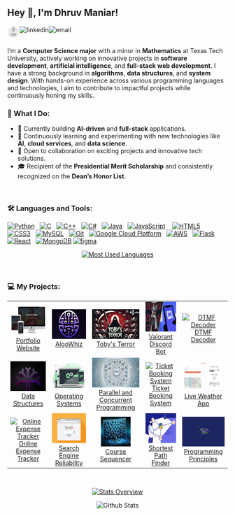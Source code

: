 ## Hey 👋, I'm Dhruv Maniar!

<a href='https://dhruvmaniar.me/'><img align='left' alt="website" src="https://github.com/Dhruvbam/Portfolio-Website/blob/main/images/favicon/white.svg" height='28px'/></a>
<a href='https://www.linkedin.com/in/dhruvmaniar/'><img align='left' alt="linkedin" src="https://raw.githubusercontent.com/rahul-jha98/rahul-jha98/561d474902b59c7429ec22bb73e225696c27b202/assets/linkedin.svg" height='28px'/></a>
<a href='mailto:dmaniar@ttu.edu'><img align='left' alt="email" src="https://img.icons8.com/color/48/000000/microsoft-outlook-2019.png" height='28px'/></a>

<br/>
<br/>

I’m a **Computer Science major** with a minor in **Mathematics** at Texas Tech University, actively working on innovative projects in **software development**, **artificial intelligence**, and **full-stack web development**. I have a strong background in **algorithms**, **data structures**, and **system design**. With hands-on experience across various programming languages and technologies, I aim to contribute to impactful projects while continuously honing my skills.
<br/>
### 🚀 What I Do:
- 🔭 Currently building **AI-driven** and **full-stack** applications.
- 🌱 Continuously learning and experimenting with new technologies like **AI**, **cloud services**, and **data science**.
- 💼 Open to collaboration on exciting projects and innovative tech solutions.
- 🎓 Recipient of the **Presidential Merit Scholarship** and consistently recognized on the **Dean’s Honor List**.

<br/>

### 🛠 Languages and Tools:
<p align="left">
<a href="https://www.python.org/" target="_blank" rel="noreferrer"><img src="https://raw.githubusercontent.com/danielcranney/readme-generator/main/public/icons/skills/python-colored.svg" width="42" height="42" alt="Python" /></a>
&nbsp;
<a href="https://www.w3.org/standards/" target="_blank" rel="noreferrer"><img src="https://raw.githubusercontent.com/danielcranney/readme-generator/main/public/icons/skills/c-colored.svg" width="42" height="42" alt="C" /></a>
&nbsp;
<a href="https://docs.microsoft.com/en-us/cpp/?view=msvc-170" target="_blank" rel="noreferrer"><img src="https://raw.githubusercontent.com/danielcranney/readme-generator/main/public/icons/skills/cplusplus-colored.svg" width="42" height="42" alt="C++" /></a>
&nbsp;
<a href="https://docs.microsoft.com/en-us/dotnet/csharp/" target="_blank" rel="noreferrer"><img src="https://raw.githubusercontent.com/danielcranney/readme-generator/main/public/icons/skills/csharp-colored.svg" width="42" height="42" alt="C#" /></a>
&nbsp;
<a href="https://www.oracle.com/java/" target="_blank" rel="noreferrer"><img src="https://raw.githubusercontent.com/danielcranney/readme-generator/main/public/icons/skills/java-colored.svg" width="42" height="42" alt="Java" /></a>
&nbsp;
<a href="https://developer.mozilla.org/en-US/docs/Web/JavaScript" target="_blank" rel="noreferrer"><img src="https://raw.githubusercontent.com/danielcranney/readme-generator/main/public/icons/skills/javascript-colored.svg" width="42" height="42" alt="JavaScript" /></a>
&nbsp;&nbsp;
<a href="https://developer.mozilla.org/en-US/docs/Glossary/HTML5" target="_blank" rel="noreferrer"><img src="https://raw.githubusercontent.com/danielcranney/readme-generator/main/public/icons/skills/html5-colored.svg" width="42" height="42" alt="HTML5" /></a>
&nbsp;
<a href="https://www.w3.org/TR/CSS/" target="_blank" rel="noreferrer"><img src="https://raw.githubusercontent.com/danielcranney/readme-generator/main/public/icons/skills/css3-colored.svg" width="42" height="42" alt="CSS3" /></a>
&nbsp;
<a href="https://www.mysql.com/" target="_blank" rel="noreferrer"><img src="https://raw.githubusercontent.com/danielcranney/readme-generator/main/public/icons/skills/mysql-colored.svg" width="42" height="42" alt="MySQL" /></a>
&nbsp;
<a href="https://git-scm.com/" target="_blank" rel="noreferrer"><img src="https://raw.githubusercontent.com/danielcranney/readme-generator/main/public/icons/skills/git-colored.svg" width="42" height="42" alt="Git" /></a>
&nbsp;
<a href="https://cloud.google.com/" target="_blank" rel="noreferrer"><img src="https://raw.githubusercontent.com/danielcranney/readme-generator/main/public/icons/skills/googlecloud-colored.svg" width="42" height="42" alt="Google Cloud Platform" /></a>
&nbsp;
<a href="https://aws.amazon.com/" target="_blank" rel="noreferrer"><img src="https://raw.githubusercontent.com/danielcranney/readme-generator/main/public/icons/skills/aws-colored.svg" width="42" height="42" alt="AWS" /></a>
&nbsp;
<a href="https://flask.palletsprojects.com/en/2.0.x/" target="_blank" rel="noreferrer"><img src="https://raw.githubusercontent.com/danielcranney/readme-generator/main/public/icons/skills/flask-colored.svg" width="42" height="42" alt="Flask" /></a>
&nbsp;
<a href="https://reactjs.org/" target="_blank" rel="noreferrer"><img src="https://raw.githubusercontent.com/danielcranney/readme-generator/main/public/icons/skills/react-colored.svg" width="42" height="42" alt="React" /></a>
&nbsp;
<a href="https://www.mongodb.com/" target="_blank" rel="noreferrer"><img src="https://raw.githubusercontent.com/danielcranney/readme-generator/main/public/icons/skills/mongodb-colored.svg" width="42" height="42" alt="MongoDB" /></a>
<a href="https://www.figma.com/" target="_blank"> <img src="https://raw.githubusercontent.com/rahul-jha98/github_readme_icons/main/language_and_tools/square/figma/figma.svg" alt="figma" height='42px'/></a>
<div align="center">  
</p>
<a href="https://github.com/anuraghazra/github-readme-stats">

![Most Used Languages](https://github-readme-stats.vercel.app/api/top-langs/?username=dhruvbam&layout=compact&langs_count=10&theme=dark&hide_border=true&bg_color=00000000&hide=jupyter%20notebook,asp.net)

</a>
</div>
<br/>

### 💻 My Projects:

<table>
  <tr>
    <td align="center"><a href="https://github.com/Dhruvbam/Portfolio-Website" target="_blank"> <img alt="Portfolio Website" src="https://github.com/Dhruvbam/Portfolio-Website/blob/main/images/pw.png" height="68"> <br>Portfolio Website</a></td>
    <td align="center"><a href="https://github.com/Dhruvbam/AlgoWhiz" target="_blank"> <img alt="AlgoWhiz" src="https://github.com/Dhruvbam/AlgoWhiz/blob/main/Images/algoowhiz.jpg" height="68"> <br>AlgoWhiz</a></td>
    <td align="center"><a href="https://github.com/Dhruvbam/Tobby-s-Terror" target="_blank"> <img alt="Toby's Terror" src="https://github.com/Dhruvbam/Tobby-s-Terror/blob/main/Images/tt.png" height="68"> <br>Toby's Terror</a></td>
    <td align="center"><a href="https://github.com/Dhruvbam/Valorant-Discord-Bot" target="_blank"> <img alt="Valorant Discord Bot" src="https://github.com/Dhruvbam/Valorant-Discord-Bot/blob/main/Images/valo.jpg" height="68"> <br>Valorant Discord Bot</a></td>
    <td align="center"><a href="https://github.com/Dhruvbam/Dual-Tone-Multi-Frequency-Decoder" target="_blank"> <img alt="DTMF Decoder" src="https://github.com/Dhruvbam/Dual-Tone-Multi-Frequency-Decoder/blob/main/Images/dtmf.jpg" height="68"> <br>DTMF Decoder</a></td>
  </tr>
  <tr>
    <td align="center"><a href="https://github.com/Dhruvbam/Data-Structures" target="_blank"> <img alt="Data Structures" src="https://github.com/Dhruvbam/Data-Structures/blob/main/Images/ss.jpg" height="68"> <br>Data Structures</a></td>
    <td align="center"><a href="https://github.com/Dhruvbam/Operating-Systems" target="_blank"> <img alt="Operating Systems" src="https://github.com/Dhruvbam/Operating-Systems/blob/main/Images/ass3.jpg" height="68"> <br>Operating Systems</a></td>
    <td align="center"><a href="https://github.com/Dhruvbam/Parallel-and-Concurrent-Programming" target="_blank"> <img alt="Parallel and Concurrent Programming" src="https://github.com/Dhruvbam/Parallel-and-Concurrent-Programming/blob/main/Images/ss.jpg" height="68"> <br>Parallel and Concurrent Programming</a></td>
    <td align="center"><a href="https://github.com/Dhruvbam/Ticket-Booking-System" target="_blank"> <img alt="Ticket Booking System" src="https://github.com/Dhruvbam/Ticket-Booking-System/blob/main/tbs.jpg" height="68"> <br>Ticket Booking System</a></td>
    <td align="center"><a href="https://github.com/Dhruvbam/Live-Weather-App" target="_blank"> <img alt="Live Weather App" src="https://github.com/Dhruvbam/Live_Weather_App/blob/main/Live_Weather_App/images/wm1.jpg" height="68"> <br>Live Weather App</a></td>
  </tr>
  <tr>
    <td align="center"><a href="https://github.com/Dhruvbam/Online-Expense-Tracker" target="_blank"> <img alt="Online Expense Tracker" src="https://github.com/Dhruvbam/Online-Expense-Tracker/blob/main/Images/ss.png" height="68"> <br>Online Expense Tracker</a></td>
    <td align="center"><a href="https://github.com/Dhruvbam/Design-and-Analysis-of-Algorithms" target="_blank"> <img alt="Design and Analysis of Algorithms" src="https://github.com/Dhruvbam/Design-and-Analysis-of-Algorithms/blob/main/Assignment%201%20-%20Search%20Engine%20Reliability/img.png" height="68"> <br>Search Engine Reliability</a></td>
    <td align="center"><a href="https://github.com/Dhruvbam/Course-Sequencer" target="_blank"> <img alt="Course Sequencer" src="https://github.com/Dhruvbam/Design-and-Analysis-of-Algorithms/blob/main/Assignment%202%20-%20Course%20Sequencer/img.png" height="68"> <br>Course Sequencer</a></td>
    <td align="center"><a href="https://github.com/Dhruvbam/Shortest-Path-Finder" target="_blank"> <img alt="Shortest Path Finder" src="https://github.com/Dhruvbam/Design-and-Analysis-of-Algorithms/blob/main/Assignment%203%20-%20Shortest%20Path%20Finder/sp1.png" height="68"> <br>Shortest Path Finder</a></td>
    <td align="center"><a href="https://github.com/Dhruvbam/Programming-Principles" target="_blank"> <img alt="Programming Principles" src="https://github.com/Dhruvbam/Programming-Principles/blob/main/Images/ss.jpg" height="68"> <br>Programming Principles</a></td>
  </tr>
</table>


<br/>

<div align="center">

<a href="https://github.com/anuraghazra/github-readme-stats">
  
![Stats Overview](https://github-readme-stats.vercel.app/api?username=dhruvbam&show_icons=true&count_private=true&hide=prs,issues,contribs&theme=dark&bg_color=00000000&icon_color=FF0000)

</a>

</div>


<p align="center">
        <img src="https://raw.githubusercontent.com/mayhemantt/mayhemantt/Update/svg/Bottom.svg" alt="Github Stats" />
</p>

<div align="center">


